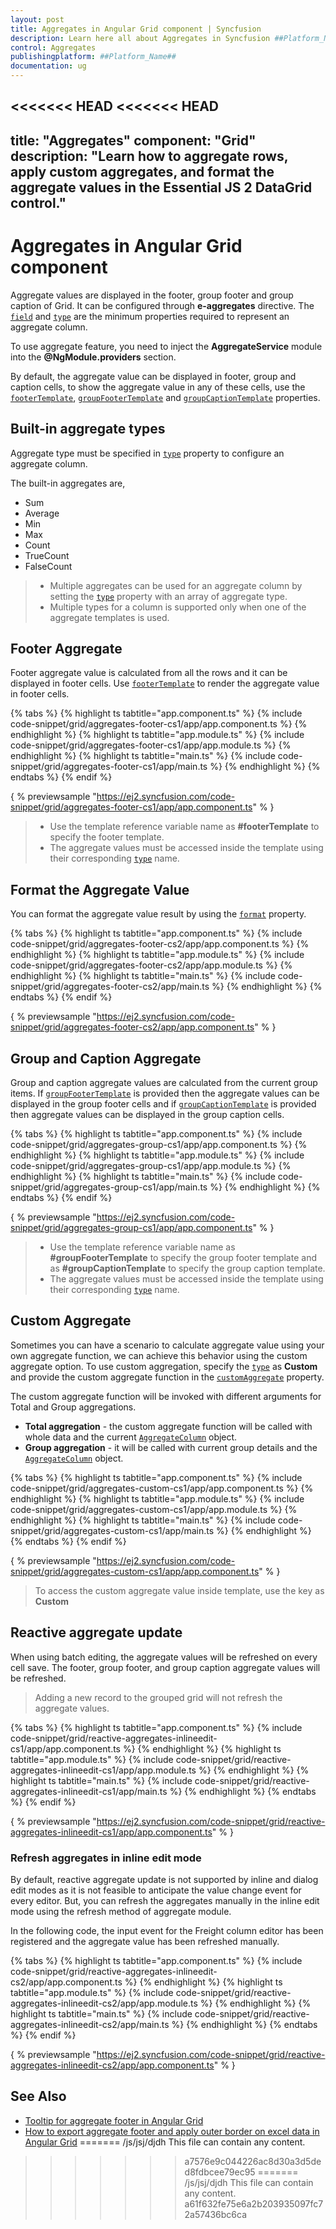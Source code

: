 ```yaml
---
layout: post
title: Aggregates in Angular Grid component | Syncfusion
description: Learn here all about Aggregates in Syncfusion ##Platform_Name## Grid component of Syncfusion Essential JS 2 and more.
control: Aggregates 
publishingplatform: ##Platform_Name##
documentation: ug
---
```


<<<<<<< HEAD
<<<<<<< HEAD
---
title: "Aggregates"
component: "Grid"
description: "Learn how to aggregate rows, apply custom aggregates, and format the aggregate values in the Essential JS 2 DataGrid control."
---

# Aggregates in Angular Grid component

Aggregate values are displayed in the footer, group footer and group caption of Grid. It can be configured through **e-aggregates** directive.
The [`field`](../api/grid/aggregateColumnDirective/#field) and [`type`](../api/grid/aggregateColumnDirective/#type)
 are the minimum properties required to represent an aggregate column.

To use aggregate feature, you need to inject the **AggregateService** module into the **@NgModule.providers** section.

By default, the aggregate value can be displayed in footer, group and caption cells, to
show the aggregate value in any of these cells, use the [`footerTemplate`](../api/grid/aggregateColumn/#footertemplate),
[`groupFooterTemplate`](../api/grid/aggregateColumn/#groupfootertemplate) and
[`groupCaptionTemplate`](../api/grid/aggregateColumn/#groupcaptiontemplate) properties.

## Built-in aggregate types

Aggregate type must be specified in [`type`](../api/grid/aggregateColumnDirective/#type) property to configure an aggregate column.

The built-in aggregates are,
* Sum
* Average
* Min
* Max
* Count
* TrueCount
* FalseCount

> * Multiple aggregates can be used for an aggregate column by setting the [`type`](../api/grid/aggregateColumnDirective/#type)
 property
with an array of aggregate type.
> * Multiple types for a column is supported only when one of the aggregate templates is used.

## Footer Aggregate

Footer aggregate value is calculated from all the rows and it can be displayed in footer cells. Use
[`footerTemplate`](../api/grid/aggregateColumnDirective/#footertemplate) to render the aggregate value in footer cells.

{% tabs %}
{% highlight ts tabtitle="app.component.ts" %}
{% include code-snippet/grid/aggregates-footer-cs1/app/app.component.ts %}
{% endhighlight %}
{% highlight ts tabtitle="app.module.ts" %}
{% include code-snippet/grid/aggregates-footer-cs1/app/app.module.ts %}
{% endhighlight %}
{% highlight ts tabtitle="main.ts" %}
{% include code-snippet/grid/aggregates-footer-cs1/app/main.ts %}
{% endhighlight %}
{% endtabs %}
{% endif %}
  
{ % previewsample "https://ej2.syncfusion.com/code-snippet/grid/aggregates-footer-cs1/app/app.component.ts" % }

> * Use the template reference variable name as **#footerTemplate** to specify the footer template.
> * The aggregate values must be accessed inside the template using their corresponding
[`type`](../api/grid/aggregateColumnDirective/#type) name.

## Format the Aggregate Value

You can format the aggregate value result by using the
[`format`](../api/grid/aggregateColumn/#format) property.

{% tabs %}
{% highlight ts tabtitle="app.component.ts" %}
{% include code-snippet/grid/aggregates-footer-cs2/app/app.component.ts %}
{% endhighlight %}
{% highlight ts tabtitle="app.module.ts" %}
{% include code-snippet/grid/aggregates-footer-cs2/app/app.module.ts %}
{% endhighlight %}
{% highlight ts tabtitle="main.ts" %}
{% include code-snippet/grid/aggregates-footer-cs2/app/main.ts %}
{% endhighlight %}
{% endtabs %}
{% endif %}
  
{ % previewsample "https://ej2.syncfusion.com/code-snippet/grid/aggregates-footer-cs2/app/app.component.ts" % }

## Group and Caption Aggregate

Group and caption aggregate values are calculated from the current group items.
If [`groupFooterTemplate`](../api/grid/aggregateColumnDirective/#groupfootertemplate) is provided then the aggregate values can be displayed
 in the group footer cells and
if [`groupCaptionTemplate`](../api/grid/aggregateColumnDirective/#groupcaptiontemplate)
 is provided then aggregate values can be displayed in the group caption cells.

{% tabs %}
{% highlight ts tabtitle="app.component.ts" %}
{% include code-snippet/grid/aggregates-group-cs1/app/app.component.ts %}
{% endhighlight %}
{% highlight ts tabtitle="app.module.ts" %}
{% include code-snippet/grid/aggregates-group-cs1/app/app.module.ts %}
{% endhighlight %}
{% highlight ts tabtitle="main.ts" %}
{% include code-snippet/grid/aggregates-group-cs1/app/main.ts %}
{% endhighlight %}
{% endtabs %}
{% endif %}
  
{ % previewsample "https://ej2.syncfusion.com/code-snippet/grid/aggregates-group-cs1/app/app.component.ts" % }

> * Use the template reference variable name as **#groupFooterTemplate** to specify the group footer template
and as **#groupCaptionTemplate** to specify the group caption template.
> * The aggregate values must be accessed inside the template using their corresponding [`type`](../api/grid/aggregateColumnDirective/#type)
name.

## Custom Aggregate

Sometimes you can have a scenario to calculate aggregate value using your own aggregate function,
 we can achieve this behavior using the custom aggregate option.
To use custom aggregation, specify the
[`type`](../api/grid/aggregateColumnDirective/#type) as **Custom** and provide the custom aggregate
function in the [`customAggregate`](../api/grid/aggregateColumnDirective/#customaggregate) property.

The custom aggregate function will be invoked with different arguments for Total and Group aggregations.
* **Total aggregation** - the custom aggregate function will be called with whole data and the current [`AggregateColumn`](../api/grid/aggregateColumnDirective)
object.
* **Group aggregation** - it will be called with current group details and the [`AggregateColumn`](../api/grid/aggregateColumnDirective) object.

{% tabs %}
{% highlight ts tabtitle="app.component.ts" %}
{% include code-snippet/grid/aggregates-custom-cs1/app/app.component.ts %}
{% endhighlight %}
{% highlight ts tabtitle="app.module.ts" %}
{% include code-snippet/grid/aggregates-custom-cs1/app/app.module.ts %}
{% endhighlight %}
{% highlight ts tabtitle="main.ts" %}
{% include code-snippet/grid/aggregates-custom-cs1/app/main.ts %}
{% endhighlight %}
{% endtabs %}
{% endif %}
  
{ % previewsample "https://ej2.syncfusion.com/code-snippet/grid/aggregates-custom-cs1/app/app.component.ts" % }

> To access the custom aggregate value inside template, use the key as **Custom**

## Reactive aggregate update

When using batch editing, the aggregate values will be refreshed on every cell save. The footer, group footer, and group caption aggregate values will be refreshed.

> Adding a new record to the grouped grid will not refresh the aggregate values.

{% tabs %}
{% highlight ts tabtitle="app.component.ts" %}
{% include code-snippet/grid/reactive-aggregates-inlineedit-cs1/app/app.component.ts %}
{% endhighlight %}
{% highlight ts tabtitle="app.module.ts" %}
{% include code-snippet/grid/reactive-aggregates-inlineedit-cs1/app/app.module.ts %}
{% endhighlight %}
{% highlight ts tabtitle="main.ts" %}
{% include code-snippet/grid/reactive-aggregates-inlineedit-cs1/app/main.ts %}
{% endhighlight %}
{% endtabs %}
{% endif %}
  
{ % previewsample "https://ej2.syncfusion.com/code-snippet/grid/reactive-aggregates-inlineedit-cs1/app/app.component.ts" % }

### Refresh aggregates in inline edit mode

By default, reactive aggregate update is not supported by inline and dialog edit modes as it is not feasible to anticipate the value change event for every editor. But, you can refresh the aggregates manually in the inline edit mode using the refresh method of aggregate module.

In the following code, the input event for the Freight column editor has been registered and the aggregate value has been refreshed manually.

{% tabs %}
{% highlight ts tabtitle="app.component.ts" %}
{% include code-snippet/grid/reactive-aggregates-inlineedit-cs2/app/app.component.ts %}
{% endhighlight %}
{% highlight ts tabtitle="app.module.ts" %}
{% include code-snippet/grid/reactive-aggregates-inlineedit-cs2/app/app.module.ts %}
{% endhighlight %}
{% highlight ts tabtitle="main.ts" %}
{% include code-snippet/grid/reactive-aggregates-inlineedit-cs2/app/main.ts %}
{% endhighlight %}
{% endtabs %}
{% endif %}
  
{ % previewsample "https://ej2.syncfusion.com/code-snippet/grid/reactive-aggregates-inlineedit-cs2/app/app.component.ts" % }

## See Also

* [Tooltip for aggregate footer in Angular Grid](https://www.syncfusion.com/forums/154190/tooltip-for-aggregate-footer-in-angular-grid)
* [How to export aggregate footer and apply outer border on excel data in Angular Grid](https://www.syncfusion.com/forums/151023/how-to-export-aggregate-footer-and-apply-outer-border-on-excel-data-in-angular-grid)
=======
/js/jsj/djdh
This file can contain any content.
>>>>>>> a7576e9c044226ac8d30a3d5ded8fdbcee79ec95
=======
/js/jsj/djdh
This file can contain any content.
>>>>>>> a61f632fe75e6a2b203935097fc72a57436bc6ca
